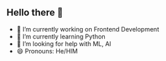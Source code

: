 ## Hello there 👋

- 🔭 I’m currently working on Frontend Development
- 🌱 I’m currently learning Python
- 🤔 I’m looking for help with ML, AI
- 😄 Pronouns: He/HIM
